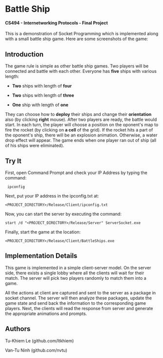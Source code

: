 # Battle Ship

#### CS494 - Internetworking Protocols - Final Project

This is a demonstration of Socket Programming which is implemented along with a small battle ship game. Here are some screenshots of the game:



## Introduction

The game rule is simple as other battle ship games. Two players will be connected and battle with each other. Everyone has **five** ships with various length:

- **Two** ships with length of **four**

- **Two** ships with length of **three**

- **One** ship with length of **one**



They can choose how to **deploy** their ships and change their **orientation** also (by clicking **right** mouse). After two players are ready, the battle would start. In each turn, the player will choose a position on the oponent's map to fire the rocket (by clicking on **a cell** of the grid). If the rocket hits a part of the oponent's ship, there will be an explosion animation. Otherwise, a water drop effect will appear. The game ends when one player ran out of ship (all of his ships were eliminated).



## Try It


First, open Command Prompt and check your IP Address by typing the command:

```
 ipconfig
```

Next, put your IP address in the ipconfig.txt at:

```
<PROJECT_DIRECTORY>/Release/Client/ipconfig.txt
```

Now, you can start the server by executing the command:

```
start /d "<PROJECT_DIRECTORY>/Release/Server" ServerSocket.exe
```
Finally, start the game at the location:

```
<PROJECT_DIRECTORY>/Release/Client/BattleShips.exe
```



## Implementation Details


This game is implemented in a simple client-server model. On the server side, there exists a single lobby where all the clients will wait for their match. The server will pick two players randomly to match them into a game. 

All the actions at client are captured and sent to the server as a package in socket channel. The server will then analyze these packages, update the game state and send back the information to the corresponding game players. Next, the clients will read the response from server and generate the appropriate animations and prompts.



## Authors

Tu-Khiem Le (github.com/ltkhiem)

Van-Tu Ninh (github.com/nvtu)

